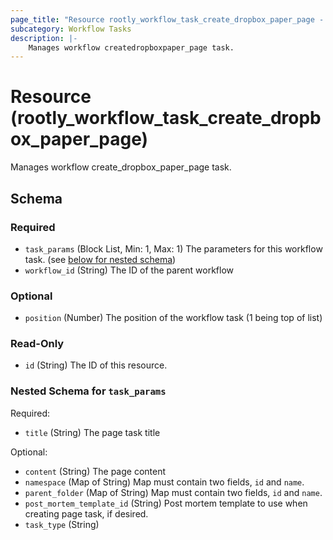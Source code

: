 ```yaml
---
page_title: "Resource rootly_workflow_task_create_dropbox_paper_page - terraform-provider-rootly"
subcategory: Workflow Tasks
description: |-
    Manages workflow createdropboxpaper_page task.
---
```


# Resource (rootly_workflow_task_create_dropbox_paper_page)

Manages workflow create_dropbox_paper_page task.



<!-- schema generated by tfplugindocs -->
## Schema

### Required

- `task_params` (Block List, Min: 1, Max: 1) The parameters for this workflow task. (see [below for nested schema](#nestedblock--task_params))
- `workflow_id` (String) The ID of the parent workflow

### Optional

- `position` (Number) The position of the workflow task (1 being top of list)

### Read-Only

- `id` (String) The ID of this resource.

<a id="nestedblock--task_params"></a>
### Nested Schema for `task_params`

Required:

- `title` (String) The page task title

Optional:

- `content` (String) The page content
- `namespace` (Map of String) Map must contain two fields, `id` and `name`.
- `parent_folder` (Map of String) Map must contain two fields, `id` and `name`.
- `post_mortem_template_id` (String) Post mortem template to use when creating page task, if desired.
- `task_type` (String)
